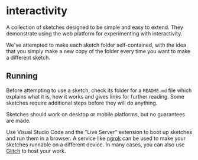 # interactivity

A collection of sketches designed to be simple and easy to extend. They demonstrate using the web platform for experimenting with interactivity.

We've attempted to make each sketch folder self-contained, with the idea that you simply make a new copy of the folder every time you want to make a different sketch.

## Running

Before attempting to use a sketch, check its folder for a `README.md` file which explains what it is, how it works and gives links for further reading. Some sketches require additional steps before they will do anything.

Sketches should work on desktop or mobile platforms, but no guarantees are made.

Use Visual Studio Code and the "Live Server" extension to boot up sketches and run them in a browser. A service like [ngrok](https://ngrok.com/) can be used to make your sketches runnable on a different device. In many cases, you can also use [Glitch](https://glitch.com) to host your work.
